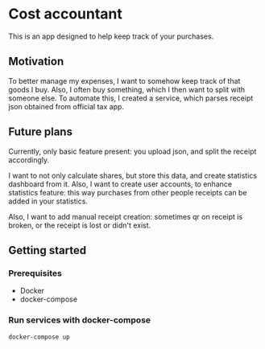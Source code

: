 # Cost accountant

This is an app designed to help keep track of your purchases.

## Motivation

To better manage my expenses, I want to somehow keep track of 
that goods I buy. Also, I often buy something, which I then want to
split with someone else. To automate this, I created a service,
which parses receipt json obtained from official tax app.

## Future plans

Currently, only basic feature present: you upload json, and
split the receipt accordingly.

I want to not only calculate shares, but store this data, 
and create statistics dashboard from it. Also, I want to create user
accounts, to enhance statistics feature: this way purchases from
other people receipts can be added in your statistics.

Also, I want to add manual receipt creation: sometimes qr on receipt
is broken, or the receipt is lost or didn't exist.

## Getting started

### Prerequisites

- Docker
- docker-compose

### Run services with docker-compose

```bash
docker-compose up
```

